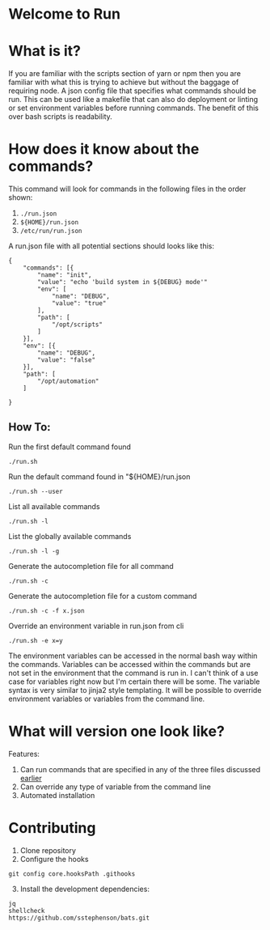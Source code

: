 # Welcome to Run

# What is it?
If you are familiar with the scripts section of yarn or npm then you are familiar with what this is trying to achieve but without the baggage of requiring node. A json config file that specifies what commands should be run. This can be used like a makefile that can also do deployment or linting or set environment variables before running commands. The benefit of this over bash scripts is readability.

# How does it know about the commands? <a id="files"></a>
This command will look for commands in the following files in the order shown:
1. ```./run.json```
2. ```${HOME}/run.json```
3. ```/etc/run/run.json```

A run.json file with all potential sections should looks like this:
```
{
	"commands": [{
		"name": "init",
		"value": "echo 'build system in ${DEBUG} mode'"
		"env": [
			"name": "DEBUG",
			"value": "true"
		],
		"path": [
			"/opt/scripts"
		]
	}],
	"env": [{
		"name": "DEBUG",
		"value": "false"
	}],
	"path": [
		"/opt/automation"
	]

}  
```

## How To:
Run the first default command found
```
./run.sh
```  
Run the default command found in "${HOME}/run.json
```
./run.sh --user
```
List all available commands
```
./run.sh -l
```
List the globally available commands
```
./run.sh -l -g
```
Generate the autocompletion file for all command
```
./run.sh -c
```
Generate the autocompletion file for a custom command
```
./run.sh -c -f x.json
```
Override an environment variable in run.json from cli
```
./run.sh -e x=y
```




The environment variables can be accessed in the normal bash way within the commands. Variables can be accessed within the commands
but are not set in the environment that the command is run in. I can't think of a use case for variables right now but I'm certain there
will be some. The variable syntax is very similar to jinja2 style templating. It will be possible to override environment variables or variables from the command line.

# What will version one look like?
Features:
1. Can run commands that are specified in any of the three files discussed [earlier](#files)
2. Can override any type of variable from the command line
3. Automated installation

# Contributing
1. Clone repository
2. Configure the hooks
```
git config core.hooksPath .githooks
```
3. Install the development dependencies:
```
jq
shellcheck
https://github.com/sstephenson/bats.git
```



